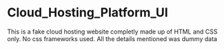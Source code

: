 # Cloud_Hosting_Platform_UI
This is a fake cloud hosting website completly made up of HTML and CSS only.
No css frameworks used.
All the details mentioned was dummy data
